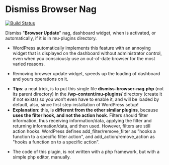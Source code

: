 # Dismiss Browser Nag
[![Build Status](https://travis-ci.org/luciano-croce/dismiss-browser-nag.svg?branch=master)](https://travis-ci.org/luciano-croce/dismiss-browser-nag)

Dismiss "<strong>Browser Update</strong>" nag, dashboard widget, when is activated, or automatically, if it is in mu-plugins directory.
* WordPress automatically implements this feature with an annoying widget that is displayed on the dashboard without administrator control, even when you consciously use an out-of-date browser for the most varied reasons.
- Removing browser update widget, speeds up the loading of dashboard and yours operations on it.
* <strong>Tips</strong>: a neat trick, is to put this single file <strong>dismiss-browser-nag.php</strong> (not its parent directory) in the <strong>/wp-content/mu-plugins/</strong> directory (create it if not exists) so you won’t even have to enable it, and will be loaded by default, also, since first step installation of WordPress setup!
* <strong>Explanation</strong>: this, is <strong>different from the other similar plugins</strong>, because <strong>uses the filter hook, and not the action hook</strong>. Filters should filter information, thus receiving information/data, applying the filter and returning information/data, and then used. However, filters are still action hooks. WordPress defines add_filter/remove_filter as "hooks a function to a specific filter action", and add_action/remove_action as "hooks a function on to a specific action".
 - The code of this plugin, is not written with a php framework, but with a simple php editor, manually.
